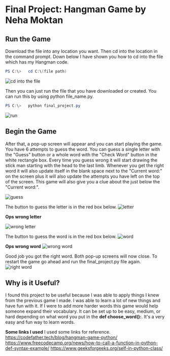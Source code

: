 # Final Project: Hangman Game by Neha Moktan

## Run the Game

Download the file into any location you want. Then cd into the location in the command prompt. Down below I have shown you how to cd into the file which has my Hangman code. 

```powershell
PS C:\>   cd C:\(file path)
```
![cd into the file](https://github.com/moktanna/it3038c-scripts/assets/142691046/73b39b2c-f3bd-426b-a415-e3fd00280e82)


Then you can just run the file that you have downloaded or created. You can run this by using python file_name.py.

```powershell
PS C:\>   python final_project.py
```
![run](https://github.com/moktanna/it3038c-scripts/assets/142691046/dc22446b-1d60-4c5f-8260-98d42befd7aa)

## Begin the Game

After that, a pop-up screen will appear and you can start playing the game. You have 6 attempts to guess the word. You can guess a single letter with the "Guess" button or a whole word with the "Check Word" button in the white rectangle box. Every time you guess wrong it will start drawing the stick man starting with the head to the last limb. Whenever you get the right word it will also update itself in the blank space next to the "Current word:" on the screen plus it will also update the attempts you have left on the top of the screen. This game will also give you a clue about the just below the "Current word:". 

![guess](https://github.com/moktanna/it3038c-scripts/assets/142691046/f9ac9b05-e973-4eb0-8e57-1ec5dcc0ba7c)

The button to guess the letter is in the red box below. 
![letter](https://github.com/moktanna/it3038c-scripts/assets/142691046/3bd2b742-9eb4-4008-86d1-dbd5d16e4824)

**Ops wrong letter**

![wrong letter](https://github.com/moktanna/it3038c-scripts/assets/142691046/6cbdfb59-fbab-4814-b598-e6b7103aa687)

The button to guess the word is in the red box below. 
![word](https://github.com/moktanna/it3038c-scripts/assets/142691046/7fc182d8-cdfa-4dcb-b1b6-6d5190fd4cce)

**Ops wrong word**
![wrong word](https://github.com/moktanna/it3038c-scripts/assets/142691046/e0045dae-da32-4dbe-8051-b78038ce3f1c)


Good job you got the right word. Both pop-up screens will now close. To restart the game go ahead and run the final_project.py file again.
![right word](https://github.com/moktanna/it3038c-scripts/assets/142691046/2eb75dd1-d80c-4425-af47-7ae167b61412)

## Why is it Useful?
I found this project to be useful because I was able to apply things I knew from the previous game I made. I was able to learn a lot of new things and have fun with it. If I were to add more harder words this game would help someone expand their vocabulary. It can be set up to be easy, medium, or hard depending on what word you put in the **def choose_word():**. It's a very easy and fun way to learn words. 

**Some links I used**
I used some links for reference. 
https://codefather.tech/blog/hangman-game-python/
https://www.freecodecamp.org/news/how-to-call-a-function-in-python-def-syntax-example/
https://www.geeksforgeeks.org/self-in-python-class/
